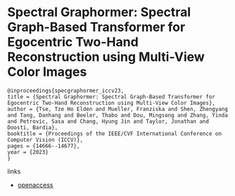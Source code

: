 # Spectral Graphormer: Spectral Graph-Based Transformer for Egocentric Two-Hand Reconstruction using Multi-View Color Images

```
@inproceedings{specgraphormer_iccv23,
title = {Spectral Graphormer: Spectral Graph-Based Transformer for Egocentric Two-Hand Reconstruction using Multi-View Color Images},
author = {Tse, Tze Ho Elden and Mueller, Franziska and Shen, Zhengyang and Tang, Danhang and Beeler, Thabo and Dou, Mingsong and Zhang, Yinda and Petrovic, Sasa and Chang, Hyung Jin and Taylor, Jonathan and Doosti, Bardia},
booktitle = {Proceedings of the IEEE/CVF International Conference on Computer Vision (ICCV)},
pages = {14666--14677},
year = {2023}
}
```

links
- [openaccess](http://openaccess.thecvf.com//content/ICCV2023/html/Tse_Spectral_Graphormer_Spectral_Graph-Based_Transformer_for_Egocentric_Two-Hand_Reconstruction_using_ICCV_2023_paper.html)
